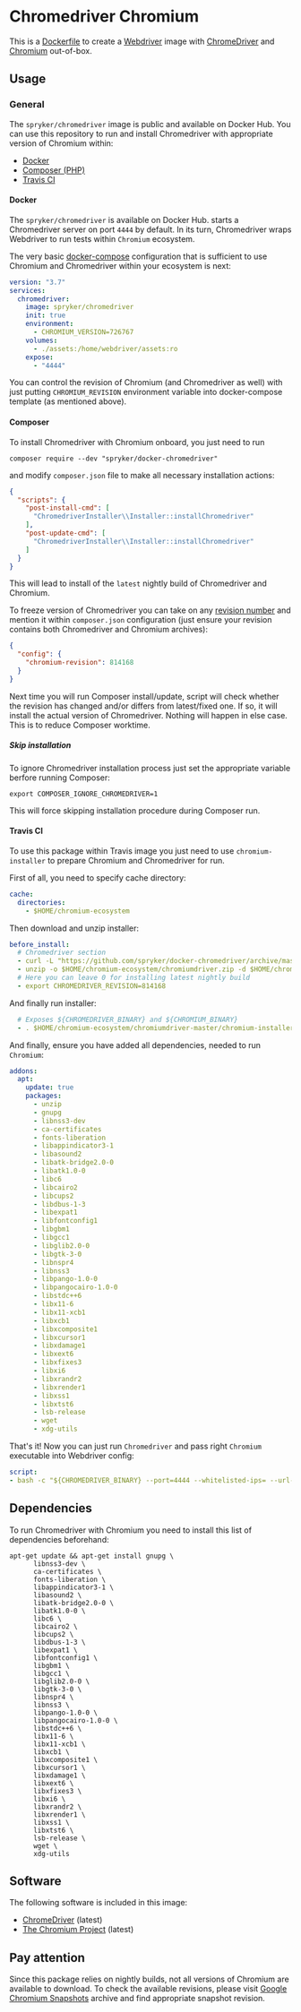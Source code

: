 # Chromedriver Chromium

This is a [Dockerfile](https://docs.docker.com/engine/reference/builder/) to
create a [Webdriver](https://www.w3.org/TR/webdriver/) image with
[ChromeDriver](https://chromedriver.chromium.org/) and
[Chromium](https://www.chromium.org/) out-of-box.

## Usage

### General
The `spryker/chromedriver` image is public and available on Docker Hub. You can use this
repository to run and install Chromedriver with appropriate version of Chromium within:
- [Docker](#docker)
- [Composer (PHP)](#composer)
- [Travis CI](#travis)

#### Docker
The `spryker/chromedriver` is available on Docker Hub. starts a Chromedriver server on port `4444`
by default. In its turn, Chromedriver wraps Webdriver to run tests within `Chromium` ecosystem.

The very basic [docker-compose](https://docs.docker.com/compose/compose-file/)
configuration that is sufficient to use Chromium and Chromedriver within your ecosystem is next:

```yml
version: "3.7"
services:
  chromedriver:
    image: spryker/chromedriver
    init: true
    environment:
      - CHROMIUM_VERSION=726767
    volumes:
      - ./assets:/home/webdriver/assets:ro
    expose:
      - "4444"
```

You can control the revision of Chromium (and Chromedriver as well) with just putting
`CHROMIUM_REVISION` environment variable into docker-compose template (as mentioned above).

#### Composer
To install Chromedriver with Chromium onboard, you just need to run
```shell script
composer require --dev "spryker/docker-chromedriver"
```
and modify `composer.json` file to make all necessary installation actions:
```json
{
  "scripts": {
    "post-install-cmd": [
      "ChromedriverInstaller\\Installer::installChromedriver"
    ],
    "post-update-cmd": [
      "ChromedriverInstaller\\Installer::installChromedriver"
    ]
  }
}
```
This will lead to install of the `latest` nightly build of Chromedriver and Chromium.

To freeze version of Chromedriver you can take on any [revision number](https://commondatastorage.googleapis.com/chromium-browser-snapshots/index.html?prefix=Linux_x64/) and mention it
within `composer.json` configuration (just ensure your revision contains both Chromedriver and Chromium archives):
```json
{
  "config": {
    "chromium-revision": 814168
  }
}
```

Next time you will run Composer install/update, script will check whether
the revision has changed and/or differs from latest/fixed one. If so, it will install the actual version of
Chromedriver. Nothing will happen in else case. This is to reduce Composer worktime.

##### Skip installation
To ignore Chromedriver installation process just set the appropriate variable berfore running Composer:
```shell script
export COMPOSER_IGNORE_CHROMEDRIVER=1
```
This will force skipping installation procedure during Composer run.

#### Travis CI
To use this package within Travis image you just need to use `chromium-installer` to prepare Chromium and Chromedriver for run.

First of all, you need to specify cache directory:

```yml
cache:
  directories:
    - $HOME/chromium-ecosystem
```

Then download and unzip installer:

```yml
before_install:
  # Chromedriver section
  - curl -L "https://github.com/spryker/docker-chromedriver/archive/master.zip" -o $HOME/chromium-ecosystem/chromiumdriver.zip
  - unzip -o $HOME/chromium-ecosystem/chromiumdriver.zip -d $HOME/chromium-ecosystem/
  # Here you can leave 0 for installing latest nightly build
  - export CHROMEDRIVER_REVISION=814168
```

And finally run installer:

```yml
  # Exposes ${CHROMEDRIVER_BINARY} and ${CHROMIUM_BINARY}
  - . $HOME/chromium-ecosystem/chromiumdriver-master/chromium-installer $CHROMEDRIVER_REVISION $HOME/chromium-ecosystem false
```

And finally, ensure you have added all dependencies, needed to run `Chromium`:

```yml
addons:
  apt:
    update: true
    packages:
      - unzip
      - gnupg
      - libnss3-dev
      - ca-certificates
      - fonts-liberation
      - libappindicator3-1
      - libasound2
      - libatk-bridge2.0-0
      - libatk1.0-0
      - libc6
      - libcairo2
      - libcups2
      - libdbus-1-3
      - libexpat1
      - libfontconfig1
      - libgbm1
      - libgcc1
      - libglib2.0-0
      - libgtk-3-0
      - libnspr4
      - libnss3
      - libpango-1.0-0
      - libpangocairo-1.0-0
      - libstdc++6
      - libx11-6
      - libx11-xcb1
      - libxcb1
      - libxcomposite1
      - libxcursor1
      - libxdamage1
      - libxext6
      - libxfixes3
      - libxi6
      - libxrandr2
      - libxrender1
      - libxss1
      - libxtst6
      - lsb-release
      - wget
      - xdg-utils
```

That's it! Now you can just run `Chromedriver` and pass right `Chromium` executable into Webdriver config:

```yml
script:
- bash -c "${CHROMEDRIVER_BINARY} --port=4444 --whitelisted-ips= --url-base=/wd/hub --log-path=/tmp/chromedriver.log --log-level=DEBUG" > /dev/null &
``` 

## Dependencies
To run Chromedriver with Chromium you need to install this list of dependencies beforehand:
```shell script
apt-get update && apt-get install gnupg \
      libnss3-dev \
      ca-certificates \
      fonts-liberation \
      libappindicator3-1 \
      libasound2 \
      libatk-bridge2.0-0 \
      libatk1.0-0 \
      libc6 \
      libcairo2 \
      libcups2 \
      libdbus-1-3 \
      libexpat1 \
      libfontconfig1 \
      libgbm1 \
      libgcc1 \
      libglib2.0-0 \
      libgtk-3-0 \
      libnspr4 \
      libnss3 \
      libpango-1.0-0 \
      libpangocairo-1.0-0 \
      libstdc++6 \
      libx11-6 \
      libx11-xcb1 \
      libxcb1 \
      libxcomposite1 \
      libxcursor1 \
      libxdamage1 \
      libxext6 \
      libxfixes3 \
      libxi6 \
      libxrandr2 \
      libxrender1 \
      libxss1 \
      libxtst6 \
      lsb-release \
      wget \
      xdg-utils
```

## Software
The following software is included in this image:
- [ChromeDriver](https://chromedriver.chromium.org/) (latest)
- [The Chromium Project](https://www.chromium.org/) (latest)

## Pay attention

Since this package relies on nightly builds, not all versions of Chromium are available to download.
To check the available revisions, please visit
[Google Chromium Snapshots](https://commondatastorage.googleapis.com/chromium-browser-snapshots/index.html?prefix=Linux_x64/)
archive and find appropriate snapshot revision.
